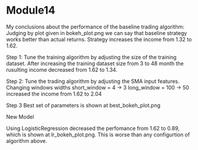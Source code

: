 # Module14

My conclusions about the performance of the baseline trading algorithm:
Judging by plot given in bokeh_plot.png we can say that baseline strategy works better than actual returns. Strategy increases the income from 1.32 to 1.62.

Step 1: Tune the training algorithm by adjusting the size of the training dataset.
After increasing the training dataset size from 3 to 48 month the rusulting income decreased from 1.62 to 1.34.

Step 2: Tune the trading algorithm by adjusting the SMA input features.
Changing windows widths
short_window = 4 -> 3
long_window = 100 -> 50
increased the income from 1.62 to 2.04

Step 3
Best set of parameters is shown at best_bokeh_plot.png

New Model

Using LogisticRegression decreased the perfomance from 1.62 to 0.89, which is shown at lr_bokeh_plot.png. This is worse than any configurtion of algorithm above.
